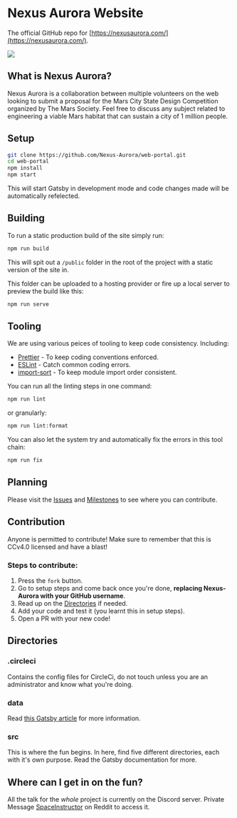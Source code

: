 # Nexus Aurora Website

The official GitHub repo for [https://nexusaurora.com/](https://nexusaurora.com/).

<img src="https://camo.githubusercontent.com/ab6e05361377d123e44c817daf69890c98398fcc/687474703a2f2f68323834373736362e73747261746f7365727665722e6e65742f707964696f2f7075626c69632f3239326364613338652f646c2f5370616365537569742d43616c69442d42616e6e65722e706e673f63743d74727565" />

## What is Nexus Aurora?

Nexus Aurora is a collaboration between multiple volunteers on the web looking to submit a proposal for the Mars City State Design Competition organized by The Mars Society. Feel free to discuss any subject related to engineering a viable Mars habitat that can sustain a city of 1 million people.

## Setup

```bash
git clone https://github.com/Nexus-Aurora/web-portal.git
cd web-portal
npm install
npm start
```

This will start Gatsby in development mode and code changes made will be automatically refelected.

## Building

To run a static production build of the site simply run:

```bash
npm run build
```

This will spit out a `/public` folder in the root of the project with a static version of the site in.

This folder can be uploaded to a hosting provider or fire up a local server to preview the build like this:

```bash
npm run serve
```

## Tooling

We are using various peices of tooling to keep code consistency. Including:

- [Prettier](https://prettier.io/) - To keep coding conventions enforced.
- [ESLint](https://eslint.org/) - Catch common coding errors.
- [import-sort](https://github.com/renke/import-sort) - To keep module import order consistent.

You can run all the linting steps in one command:

```bash
npm run lint
```

or granularly:

```bash
npm run lint:format
```

You can also let the system try and automatically fix the errors in this tool chain:

```bash
npm run fix
```

## Planning

Please visit the [Issues](https://github.com/Nexus-Aurora/web-portal/issues) and [Milestones](https://github.com/Nexus-Aurora/web-portal/projects) to see where you can contribute.

## Contribution

Anyone is permitted to contribute! Make sure to remember that this is CCv4.0 licensed and have a blast!

### Steps to contribute:

1. Press the `fork` button.
2. Go to setup steps and come back once you're done, **replacing Nexus-Aurora with your GitHub username**.
3. Read up on the <a href="#directories">Directories</a> if needed.
4. Add your code and test it (you learnt this in setup steps).
5. Open a PR with your new code!

## Directories

### .circleci

Contains the config files for CircleCi, do not touch unless you are an administrator and know what you're doing.

### data

Read [this Gatsby article](https://www.gatsbyjs.org/tutorial/part-four/) for more information.

### src

This is where the fun begins. In here, find five different directories, each with it's own purpose. Read the Gatsby documentation for more.

## Where can I get in on the fun?

All the talk for the _whole_ project is currently on the Discord server. Private Message [SpaceInstructor](https://reddit.com/u/SpaceInstructor/) on Reddit to access it.
